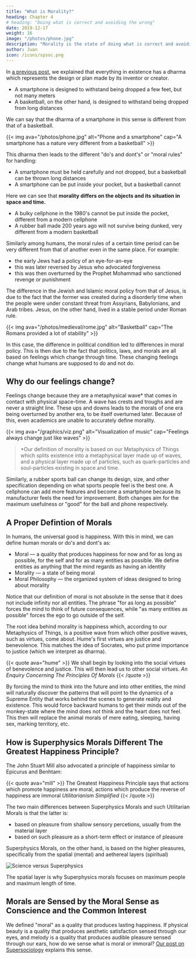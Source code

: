 ```yaml
---
title: "What is Morality?"
heading: Chapter 4
# heading: "Doing what is correct and avoiding the wrong"
date: 2019-12-17
weight: 16
image: "/photos/phone.jpg"
description: "Morality is the state of doing what is correct and avoiding the wrong in order to have sustainable happiness for as long as possible and for as many entities as possible"
author: Juan
icon: /icons/spsoc.png
---
```




In [a previous post](/social/economics/principles/invisible-hand), we explained that everything in existence has a dharma which represents the design or plan made by its inventor or creator. 
- A smartphone is designed to withstand being dropped a few feet, but not many meters
- A basketball, on the other hand, is designed to withstand being dropped from long distances 

We can say that the dharma of a smartphone in this sense is different from that of a basketball.  

{{< img ava="/photos/phone.jpg" alt="Phone and a smartphone" cap="A smartphone has a nature very different from a basketball" >}}

This dharma then leads to the different "do's and dont's" or "moral rules" for handling: 
- A smartphone must be held carefully and not dropped, but a basketball can be thrown long distances 
- A smartphone can be put inside your pocket, but a basketball cannot

Here we can see that **morality differs on the objects and its situation in space and time.** 
- A bulky cellphone in the 1980's cannot be put inside the pocket, different from a modern cellphone
- A rubber ball made 200 years ago will not survive being dunked, very different from a modern basketball

Similarly among humans, the moral rules of a certain time period can be very different from that of another even in the same place. For example:
- the early Jews had a policy of an eye-for-an-eye
- this was later reversed by Jesus who advocated forgiveness
- this was then overturned by the Prophet Mohammad who sanctioned revenge or punishment

The difference in the Jewish and Islamic moral policy from that of Jesus, is due to the fact that the former was created during a disorderly time when the people were under constant threat from Assyrians, Babylonians, and Arab tribes. Jesus, on the other hand, lived in a stable period under Roman rule. 

{{< img ava="/photos/medieval/rome.jpg" alt="Basketball" cap="The Romans provided a lot of stability" >}}


In this case, the difference in political condition led to differences in moral policy. This is then due to the fact that politics, laws, and morals are all based on feelings which change through time. These changing feelings change what humans are supposed to do and not do. 


## Why do our feelings change?

Feelings change because they are a metaphysical wave* that comes in contact with physical space-time. A wave has crests and troughs and are never a straight line. These ups and downs leads to the morals of one era being overturned by another era, to be itself overturned later. Because of this, even academics are unable to accurately define morality.


{{< img ava="/graphics/viz.png" alt="Visualization of music" cap="Feelings always change just like waves" >}}

> *Our definition of morality is based on our Metaphysics of Things which splits existence into a metaphysical layer made up of waves, and a physical layer made up of particles, such as quark-particles and soul-particles existing in space and time.

Similarly, a rubber sports ball can change its design, size, and other specification depending on what sports people feel is the best one. A cellphone can add more features and become a smartphone because its manufacturer feels the need for improvement. Both changes aim for the maximum usefulness or "good" for the ball and phone respectively.


## A Proper Defintion of Morals

<!-- In order to create a moral system that is universal (across space) and more long lasting (across time), we must go to the root and define what morals are: -->
In humans, the universal good is happiness. With this in mind, we can define human morals or do's and dont's as:
- Moral — a quality that produces happiness for now and for as long as possible, for the self and for as many entities as possible. We define entities as anything that the mind regards as having an identity
- Morality — a state of being moral
- Moral Philosophy — the organized system of ideas designed to bring about morality

Notice that our definition of moral is not absolute in the sense that it does not include infinity nor all entities. The phrase "for as long as possible" forces the mind to think of future consequences, while "as many entities as possible" forces the ego to go outside of the self. 


The root idea behind morality is happiness which, according to our Metaphysics of Things, is a positive wave from which other positive waves, such as virtues, come about. Hume's first virtues are justice and benevolence. This matches the idea of Socrates, who put prime importance to justice (which we interpret as dharma).


{{< quote ava="hume" >}}
We shall begin by looking into the social virtues of benevolence and justice. This will then lead us to other social virtues.
<cite>An Enquiry Concerning The Principles Of Morals</cite>
{{< /quote >}}


By forcing the mind to think into the future and into other entities, the mind will naturally discover the patterns that will point to the dynamics of a Supreme Entity that works behind the scenes to generate reality and existence. This would force backward humans to get their minds out of the monkey-state where the mind does not think and the heart does not feel. This then will replace the animal morals of mere eating, sleeping, having sex, marking territory, etc.


## How is Superphysics Morals Different The Greatest Happiness Principle?

The John Stuart Mill also advocated a principle of happiness similar to Epicurus and Benhtam:

{{< quote ava="mill" >}}
The Greatest Happiness Principle says that actions which promote happiness are moral, actions which produce the reverse of happiness are immoral 
<cite>Utilitarianism Simplified</cite>
{{< /quote >}}

The two main differences between Superphysics Morals and such Utilitarian Morals is that the latter is:
- based on pleasure from shallow sensory percetions, usually from the material layer 
- based on such pleasure as a short-term effect or instance of pleasure

Superphysics Morals, on the other hand, is based on the higher pleasures, specifically from the spatial (mental) and aethereal layers (spiritual)

![Science versus Superphysics](/graphics/super/5layers1.jpg)

The spatial layer is why Superphysics morals focuses on maximum people and maximum length of time. 


## Morals are Sensed by the Moral Sense as Conscience and the Common Interest

We defined "moral" as a quality that produces lasting happiness. If physical beauty is a quality that produces aesthetic satisfaction sensed through our eyes, and melody is a quality that produces audible pleasure sensed through our ears, how do we sense what is moral or immoral? [Our post on Supersociology](/social/supersociology/principles/common-interest) explains this sense. 

